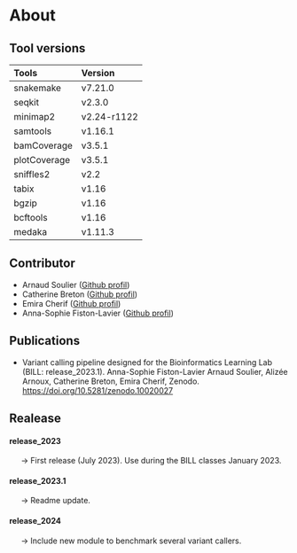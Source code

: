 # About

## Tool versions

| Tools | Version |
| :---- | :------ |
| snakemake | v7.21.0 |
| seqkit | v2.3.0 |
| minimap2 | v2.24-r1122 |
| samtools | v1.16.1 |
| bamCoverage | v3.5.1 |
| plotCoverage | v3.5.1 |
| sniffles2 | v2.2 |
| tabix | v1.16 |
| bgzip | v1.16 |
| bcftools | v1.16 |
| medaka | v1.11.3 |

## Contributor

- Arnaud Soulier ([Github profil](https://github.com/souliera))
- Catherine Breton ([Github profil](https://github.com/CathyBreton))
- Emira Cherif ([Github profil](https://github.com/emiracherif))
- Anna-Sophie Fiston-Lavier ([Github profil](https://github.com/asfistonlavie))

## Publications

- Variant calling pipeline designed for the Bioinformatics Learning Lab (BILL: release_2023.1).
  Anna-Sophie Fiston-Lavier Arnaud Soulier, Alizée Arnoux, Catherine Breton, Emira Cherif, Zenodo. https://doi.org/10.5281/zenodo.10020027

## Realease

#### **release_2023**
&ensp;&ensp;&ensp;&rarr; First release (July 2023). Use during the BILL classes January 2023.

#### **release_2023.1**
&ensp;&ensp;&ensp;&rarr; Readme update.

#### **release_2024**
&ensp;&ensp;&ensp;&rarr; Include new module to benchmark several variant callers.
